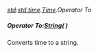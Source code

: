 _[std](../../modules/std/std-module.md):[std.time](../../modules/std/std-time.md).[Time](../../modules/std/std-time-time.md).Operator To_
##### Operator To:[String](../../modules/wonkey/wonkey-types-string.md)(  )
Converts time to a string.
